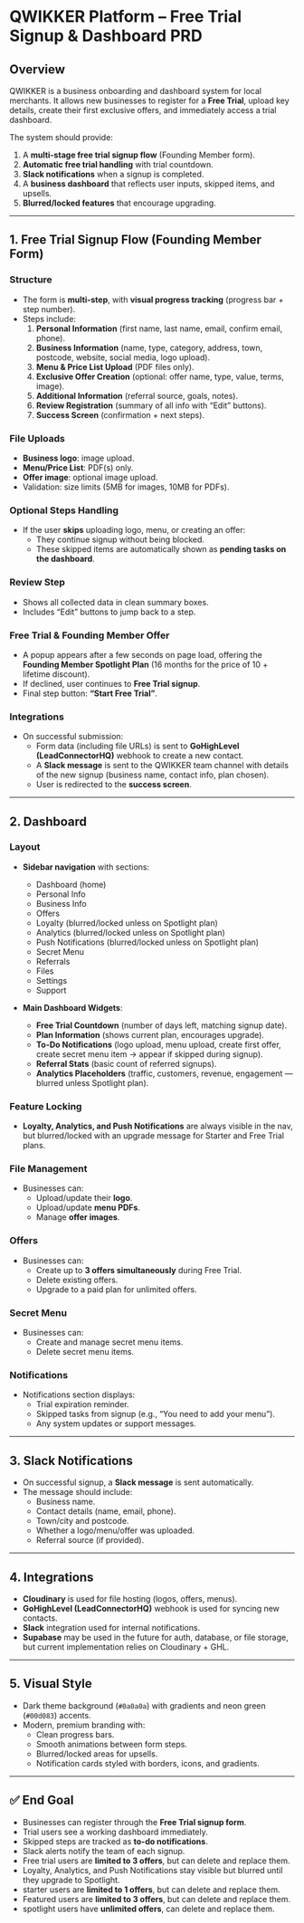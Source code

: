 # QWIKKER Platform – Free Trial Signup & Dashboard PRD

## Overview
QWIKKER is a business onboarding and dashboard system for local merchants. It allows new businesses to register for a **Free Trial**, upload key details, create their first exclusive offers, and immediately access a trial dashboard.  

The system should provide:  
1. A **multi-stage free trial signup flow** (Founding Member form).  
2. **Automatic free trial handling** with trial countdown.  
3. **Slack notifications** when a signup is completed.  
4. A **business dashboard** that reflects user inputs, skipped items, and upsells.  
5. **Blurred/locked features** that encourage upgrading.  

---

## 1. Free Trial Signup Flow (Founding Member Form)

### Structure
- The form is **multi-step**, with **visual progress tracking** (progress bar + step number).  
- Steps include:  
  1. **Personal Information** (first name, last name, email, confirm email, phone).  
  2. **Business Information** (name, type, category, address, town, postcode, website, social media, logo upload).  
  3. **Menu & Price List Upload** (PDF files only).  
  4. **Exclusive Offer Creation** (optional: offer name, type, value, terms, image).  
  5. **Additional Information** (referral source, goals, notes).  
  6. **Review Registration** (summary of all info with “Edit” buttons).  
  7. **Success Screen** (confirmation + next steps).  

### File Uploads
- **Business logo**: image upload.  
- **Menu/Price List**: PDF(s) only.  
- **Offer image**: optional image upload.  
- Validation: size limits (5MB for images, 10MB for PDFs).  

### Optional Steps Handling
- If the user **skips** uploading logo, menu, or creating an offer:  
  - They continue signup without being blocked.  
  - These skipped items are automatically shown as **pending tasks on the dashboard**.  

### Review Step
- Shows all collected data in clean summary boxes.  
- Includes “Edit” buttons to jump back to a step.  

### Free Trial & Founding Member Offer
- A popup appears after a few seconds on page load, offering the **Founding Member Spotlight Plan** (16 months for the price of 10 + lifetime discount).  
- If declined, user continues to **Free Trial signup**.  
- Final step button: **“Start Free Trial”**.  

### Integrations
- On successful submission:  
  - Form data (including file URLs) is sent to **GoHighLevel (LeadConnectorHQ)** webhook to create a new contact.  
  - A **Slack message** is sent to the QWIKKER team channel with details of the new signup (business name, contact info, plan chosen).  
  - User is redirected to the **success screen**.  

---

## 2. Dashboard

### Layout
- **Sidebar navigation** with sections:  
  - Dashboard (home)  
  - Personal Info  
  - Business Info  
  - Offers  
  - Loyalty (blurred/locked unless on Spotlight plan)  
  - Analytics (blurred/locked unless on Spotlight plan)  
  - Push Notifications (blurred/locked unless on Spotlight plan)  
  - Secret Menu  
  - Referrals  
  - Files  
  - Settings  
  - Support  

- **Main Dashboard Widgets**:  
  - **Free Trial Countdown** (number of days left, matching signup date).  
  - **Plan Information** (shows current plan, encourages upgrade).  
  - **To-Do Notifications** (logo upload, menu upload, create first offer, create secret menu item → appear if skipped during signup).  
  - **Referral Stats** (basic count of referred signups).  
  - **Analytics Placeholders** (traffic, customers, revenue, engagement — blurred unless Spotlight plan).  

### Feature Locking
- **Loyalty, Analytics, and Push Notifications** are always visible in the nav, but blurred/locked with an upgrade message for Starter and Free Trial plans.  

### File Management
- Businesses can:  
  - Upload/update their **logo**.  
  - Upload/update **menu PDFs**.  
  - Manage **offer images**.  

### Offers
- Businesses can:  
  - Create up to **3 offers simultaneously** during Free Trial.  
  - Delete existing offers.  
  - Upgrade to a paid plan for unlimited offers.  

### Secret Menu
- Businesses can:  
  - Create and manage secret menu items.  
  - Delete secret menu items.  

### Notifications
- Notifications section displays:  
  - Trial expiration reminder.  
  - Skipped tasks from signup (e.g., “You need to add your menu”).  
  - Any system updates or support messages.  

---

## 3. Slack Notifications
- On successful signup, a **Slack message** is sent automatically.  
- The message should include:  
  - Business name.  
  - Contact details (name, email, phone).  
  - Town/city and postcode.  
  - Whether a logo/menu/offer was uploaded.  
  - Referral source (if provided).  

---

## 4. Integrations
- **Cloudinary** is used for file hosting (logos, offers, menus).  
- **GoHighLevel (LeadConnectorHQ)** webhook is used for syncing new contacts.  
- **Slack** integration used for internal notifications.  
- **Supabase** may be used in the future for auth, database, or file storage, but current implementation relies on Cloudinary + GHL.  

---

## 5. Visual Style
- Dark theme background (`#0a0a0a`) with gradients and neon green (`#00d083`) accents.  
- Modern, premium branding with:  
  - Clean progress bars.  
  - Smooth animations between form steps.  
  - Blurred/locked areas for upsells.  
  - Notification cards styled with borders, icons, and gradients.  

---

## ✅ End Goal
- Businesses can register through the **Free Trial signup form**.  
- Trial users see a working dashboard immediately.  
- Skipped steps are tracked as **to-do notifications**.  
- Slack alerts notify the team of each signup.  
- Free trial users are **limited to 3 offers**, but can delete and replace them.  
- Loyalty, Analytics, and Push Notifications stay visible but blurred until they upgrade to Spotlight.  
- starter users are **limited to 1 offers**, but can delete and replace them.  
- Featured users are **limited to 3 offers**, but can delete and replace them.  
- spotlight users have **unlimited offers**, can delete and replace them.  